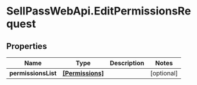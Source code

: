 # SellPassWebApi.EditPermissionsRequest

## Properties

Name | Type | Description | Notes
------------ | ------------- | ------------- | -------------
**permissionsList** | [**[Permissions]**](Permissions.md) |  | [optional] 


